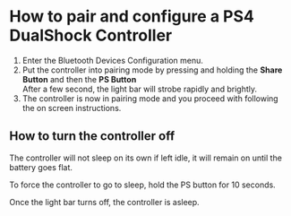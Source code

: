 # How to pair and configure a PS4 DualShock Controller

1. Enter the Bluetooth Devices Configuration menu.
2. Put the controller into pairing mode by pressing and holding the **Share Button** and then the **PS Button**  
After a few second, the light bar will strobe rapidly and brightly.
3. The controller is now in pairing mode and you proceed with following the on screen instructions.

## How to turn the controller off

The controller will not sleep on its own if left idle, it will remain on until the battery goes flat.

To force the controller to go to sleep, hold the PS button for 10 seconds.

Once the light bar turns off, the controller is asleep.
